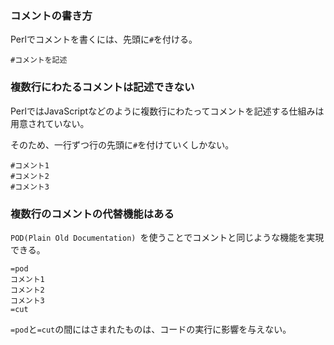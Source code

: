 ### コメントの書き方

Perlでコメントを書くには、先頭に`#`を付ける。

```
#コメントを記述
```

### 複数行にわたるコメントは記述できない

PerlではJavaScriptなどのように複数行にわたってコメントを記述する仕組みは用意されていない。

そのため、一行ずつ行の先頭に`#`を付けていくしかない。

```
#コメント1
#コメント2
#コメント3
```

### 複数行のコメントの代替機能はある

`POD(Plain Old Documentation) `を使うことでコメントと同じような機能を実現できる。

```
=pod
コメント1
コメント2
コメント3
=cut
```

`=pod`と`=cut`の間にはさまれたものは、コードの実行に影響を与えない。
